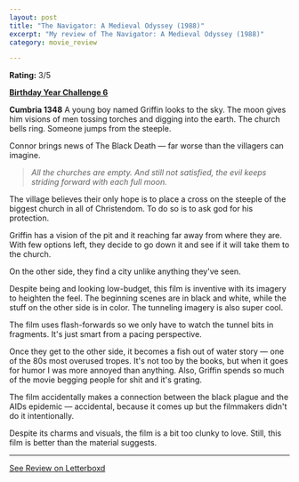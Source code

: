 ```yaml
---
layout: post
title: "The Navigator: A Medieval Odyssey (1988)"
excerpt: "My review of The Navigator: A Medieval Odyssey (1988)"
category: movie_review

---
```


**Rating:** 3/5

<b><a href="https://boxd.it/sWI7Y" rel="nofollow">Birthday Year Challenge 6</a></b>

<b>Cumbria 1348</b>
A young boy named Griffin looks to the sky. The moon gives him visions of men tossing torches and digging into the earth. The church bells ring. Someone jumps from the steeple.

Connor brings news of The Black Death  — far worse than the villagers can imagine.

<blockquote><i>All the churches are empty. And still not satisfied, the evil keeps striding forward with each full moon.</i></blockquote>The village believes their only hope is to place a cross on the steeple of the biggest church in all of Christendom. To do so is to ask god for his protection. 

Griffin has a vision of the pit and it reaching far away from where they are. With few options left, they decide to go down it and see if it will take them to the church.

On the other side, they find a city unlike anything they've seen.

Despite being and looking low-budget, this film is inventive with its imagery to heighten the feel. The beginning scenes are in black and white, while the stuff on the other side is in color. The tunneling imagery is also super cool.

The film uses flash-forwards so we only have to watch the tunnel bits in fragments. It's just smart from a pacing perspective.

Once they get to the other side, it becomes a fish out of water story — one of the 80s most overused tropes. It's not too by the books, but when it goes for humor I was more annoyed than anything. Also, Griffin spends so much of the movie begging people for shit and it's grating.

The film accidentally makes a connection between the black plague and the AIDs epidemic — accidental, because it comes up but the filmmakers didn't do it intentionally.

Despite its charms and visuals, the film is a bit too clunky to love. Still, this film is better than the material suggests.

<hr>

[See Review on Letterboxd](https://boxd.it/6v04BH)
